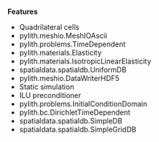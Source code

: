 
**Features**

* Quadrilateral cells
* pylith.meshio.MeshIOAscii
* pylith.problems.TimeDependent
* pylith.materials.Elasticity
* pylith.materials.IsotropicLinearElasticity
* spatialdata.spatialdb.UniformDB
* pylith.meshio.DataWriterHDF5
* Static simulation
* ILU preconditioner
* pylith.problems.InitialConditionDomain
* pylith.bc.DirichletTimeDependent
* spatialdata.spatialdb.SimpleDB
* spatialdata.spatialdb.SimpleGridDB
